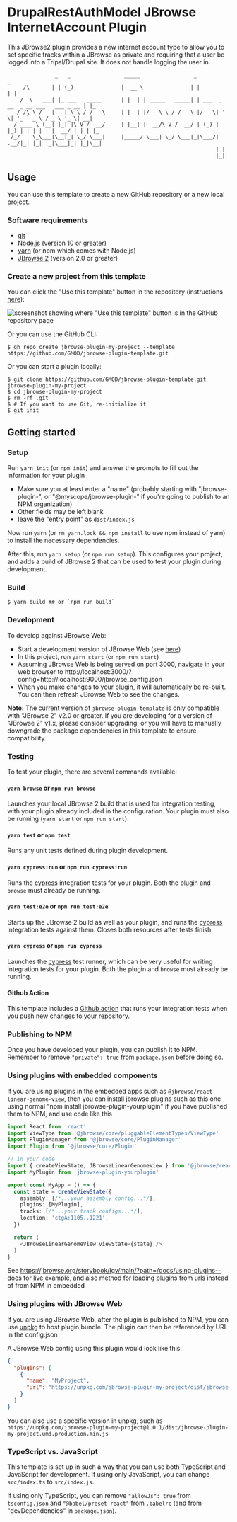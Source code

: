 # DrupalRestAuthModel JBrowse InternetAccount Plugin

This JBrowse2 plugin provides a new internet account type to allow you to set specific tracks within a JBrowse as private and requiring that a user be logged into a Tripal/Drupal site. It does not handle logging the user in.

```
               _   _                 _____                 _                                  _
     /\       | | (_)               |  __ \               | |                                | |
    /  \   ___| |_ ___   _____      | |  | | _____   _____| | ___  _ __  _ __ ___   ___ _ __ | |_
   / /\ \ / __| __| \ \ / / _ \     | |  | |/ _ \ \ / / _ \ |/ _ \| '_ \| '_ ` _ \ / _ \ '_ \| __|
  / ____ \ (__| |_| |\ V /  __/     | |__| |  __/\ V /  __/ | (_) | |_) | | | | | |  __/ | | | |_
 /_/    \_\___|\__|_| \_/ \___|     |_____/ \___| \_/ \___|_|\___/| .__/|_| |_| |_|\___|_| |_|\__|
                                                                  | |
                                                                  |_|
```

## Usage

You can use this template to create a new GitHub repository or a new local
project.

### Software requirements

- [git](https://git-scm.com/downloads)
- [Node.js](https://nodejs.org/en/download/) (version 10 or greater)
- [yarn](https://yarnpkg.com/en/docs/install) (or npm which comes with Node.js)
- [JBrowse 2](https://github.com/gmod/jbrowse-components) (version 2.0 or
  greater)

### Create a new project from this template

You can click the "Use this template" button in the repository (instructions
[here](https://docs.github.com/en/free-pro-team@latest/github/creating-cloning-and-archiving-repositories/creating-a-repository-from-a-template)):

![screenshot showing where "Use this template" button is in the GitHub repository page](https://user-images.githubusercontent.com/25592344/102671843-eb8ae380-414c-11eb-84e5-6ebf10bd89f9.png)

Or you can use the GitHub CLI:

```console
$ gh repo create jbrowse-plugin-my-project --template https://github.com/GMOD/jbrowse-plugin-template.git
```

Or you can start a plugin locally:

```console
$ git clone https://github.com/GMOD/jbrowse-plugin-template.git jbrowse-plugin-my-project
$ cd jbrowse-plugin-my-project
$ rm -rf .git
$ # If you want to use Git, re-initialize it
$ git init
```

## Getting started

### Setup

Run `yarn init` (or `npm init`) and answer the prompts to fill out the
information for your plugin

- Make sure you at least enter a "name" (probably starting with
  "jbrowse-plugin-", or "@myscope/jbrowse-plugin-" if you're going to publish to
  an NPM organization)
- Other fields may be left blank
- leave the "entry point" as `dist/index.js`

Now run `yarn` (or `rm yarn.lock && npm install` to use npm instead of yarn) to
install the necessary dependencies.

After this, run `yarn setup` (or `npm run setup`). This configures your project,
and adds a build of JBrowse 2 that can be used to test your plugin during
development.

### Build

```console
$ yarn build ## or `npm run build`
```

### Development

To develop against JBrowse Web:

- Start a development version of JBrowse Web (see
  [here](https://github.com/GMOD/jbrowse-components/blob/master/CONTRIBUTING.md))
- In this project, run `yarn start` (or `npm run start`)
- Assuming JBrowse Web is being served on port 3000, navigate in your web
  browser to
  http://localhost:3000/?config=http://localhost:9000/jbrowse_config.json
- When you make changes to your plugin, it will automatically be re-built. You
  can then refresh JBrowse Web to see the changes.

**Note:** The current version of `jbrowse-plugin-template` is only compatible
with "JBrowse 2" v2.0 or greater. If you are developing for a version of
"JBrowse 2" v1.x, please consider upgrading, or you will have to manually
downgrade the package dependencies in this template to ensure compatibility.

### Testing

To test your plugin, there are several commands available:

#### `yarn browse` or `npm run browse`

Launches your local JBrowse 2 build that is used for integration testing, with
your plugin already included in the configuration. Your plugin must also be
running (`yarn start` or `npm run start`).

#### `yarn test` or `npm test`

Runs any unit tests defined during plugin development.

#### `yarn cypress:run` or `npm run cypress:run`

Runs the [cypress](https://www.cypress.io/) integration tests for your plugin.
Both the plugin and `browse` must already be running.

#### `yarn test:e2e` or `npm run test:e2e`

Starts up the JBrowse 2 build as well as your plugin, and runs the
[cypress](https://www.cypress.io/) integration tests against them. Closes both
resources after tests finish.

#### `yarn cypress` or `npm run cypress`

Launches the [cypress](https://www.cypress.io/) test runner, which can be very
useful for writing integration tests for your plugin. Both the plugin and
`browse` must already be running.

#### Github Action

This template includes a [Github action](https://github.com/features/actions)
that runs your integration tests when you push new changes to your repository.

### Publishing to NPM

Once you have developed your plugin, you can publish it to NPM. Remember to
remove `"private": true` from `package.json` before doing so.

### Using plugins with embedded components

If you are using plugins in the embedded apps such as
`@jbrowse/react-linear-genome-view`, then you can install jbrowse plugins such
as this one using normal "npm install jbrowse-plugin-yourplugin" if you have
published them to NPM, and use code like this

```typescript
import React from 'react'
import ViewType from '@jbrowse/core/pluggableElementTypes/ViewType'
import PluginManager from '@jbrowse/core/PluginManager'
import Plugin from '@jbrowse/core/Plugin'

// in your code
import { createViewState, JBrowseLinearGenomeView } from '@jbrowse/react-linear-genome-view'
import MyPlugin from 'jbrowse-plugin-yourplugin'

export const MyApp = () => {
  const state = createViewState({
    assembly: {/*...your assembly config...*/},
    plugins: [MyPlugin],
    tracks: [/*...your track configs...*/],
    location: 'ctgA:1105..1221',
  })

  return (
    <JBrowseLinearGenomeView viewState={state} />
  )
}
```

See https://jbrowse.org/storybook/lgv/main/?path=/docs/using-plugins--docs for
live example, and also method for loading plugins from urls instead of from NPM
in embedded

### Using plugins with JBrowse Web

If you are using JBrowse Web, after the plugin is published to NPM, you can use
[unpkg](https://unpkg.com/) to host plugin bundle. The plugin can then be
referenced by URL in the config.json

A JBrowse Web config using this plugin would look like this:

```json
{
  "plugins": [
    {
      "name": "MyProject",
      "url": "https://unpkg.com/jbrowse-plugin-my-project/dist/jbrowse-plugin-my-project.umd.production.min.js"
    }
  ]
}
```

You can also use a specific version in unpkg, such as
`https://unpkg.com/jbrowse-plugin-my-project@1.0.1/dist/jbrowse-plugin-my-project.umd.production.min.js`

### TypeScript vs. JavaScript

This template is set up in such a way that you can use both TypeScript and
JavaScript for development. If using only JavaScript, you can change
`src/index.ts` to `src/index.js`.

If using only TypeScript, you can remove `"allowJs": true` from `tsconfig.json`
and `"@babel/preset-react"` from `.babelrc` (and from "devDependencies" in
`package.json`).
